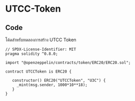 # UTCC-Token


## Code
โค้ดสำหรับทดลองการสร้าง UTCC Token

```
// SPDX-License-Identifier: MIT
pragma solidity ^0.8.0;

import "@openzeppelin/contracts/token/ERC20/ERC20.sol";

contract UTCCToken is ERC20 {

   constructor() ERC20("UTCCToken", "U3C") {
     _mint(msg.sender, 1000*10**18);
   }
}
```

